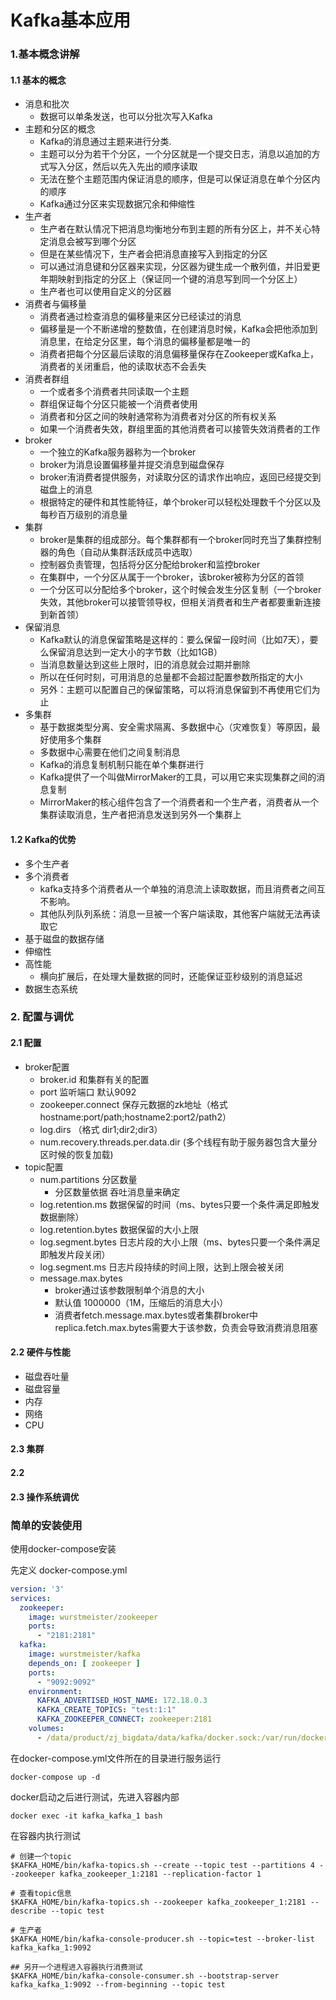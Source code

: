 Kafka基本应用
==

### 1.基本概念讲解

#### 1.1 基本的概念

- 消息和批次
    - 数据可以单条发送，也可以分批次写入Kafka
- 主题和分区的概念
    - Kafka的消息通过主题来进行分类.
    - 主题可以分为若干个分区，一个分区就是一个提交日志，消息以追加的方式写入分区，然后以先入先出的顺序读取
    - 无法在整个主题范围内保证消息的顺序，但是可以保证消息在单个分区内的顺序
    - Kafka通过分区来实现数据冗余和伸缩性
- 生产者
    - 生产者在默认情况下把消息均衡地分布到主题的所有分区上，并不关心特定消息会被写到哪个分区
    - 但是在某些情况下，生产者会把消息直接写入到指定的分区
    - 可以通过消息键和分区器来实现，分区器为键生成一个散列值，并旧爱更年期映射到指定的分区上（保证同一个键的消息写到同一个分区上）
    - 生产者也可以使用自定义的分区器
- 消费者与偏移量
    - 消费者通过检查消息的偏移量来区分已经读过的消息
    - 偏移量是一个不断递增的整数值，在创建消息时候，Kafka会把他添加到消息里，在给定分区里，每个消息的偏移量都是唯一的
    - 消费者把每个分区最后读取的消息偏移量保存在Zookeeper或Kafka上，消费者的关闭重启，他的读取状态不会丢失
- 消费者群组
    - 一个或者多个消费者共同读取一个主题
    - 群组保证每个分区只能被一个消费者使用
    - 消费者和分区之间的映射通常称为消费者对分区的所有权关系
    - 如果一个消费者失效，群组里面的其他消费者可以接管失效消费者的工作
- broker
    - 一个独立的Kafka服务器称为一个broker
    - broker为消息设置偏移量并提交消息到磁盘保存
    - broker洧消费者提供服务，对读取分区的请求作出响应，返回已经提交到磁盘上的消息
    - 根据特定的硬件和其性能特征，单个broker可以轻松处理数千个分区以及每秒百万级别的消息量
- 集群
    - broker是集群的组成部分。每个集群都有一个broker同时充当了集群控制器的角色（自动从集群活跃成员中选取）
    - 控制器负责管理，包括将分区分配给broker和监控broker
    - 在集群中，一个分区从属于一个broker，该broker被称为分区的首领
    - 一个分区可以分配给多个broker，这个时候会发生分区复制（一个broker失效，其他broker可以接管领导权，但相关消费者和生产者都要重新连接到新首领）
- 保留消息
    - Kafka默认的消息保留策略是这样的：要么保留一段时间（比如7天），要么保留消息达到一定大小的字节数（比如1GB）
    - 当消息数量达到这些上限时，旧的消息就会过期并删除
    - 所以在任何时刻，可用消息的总量都不会超过配置参数所指定的大小
    - 另外：主题可以配置自己的保留策略，可以将消息保留到不再使用它们为止
- 多集群
    - 基于数据类型分离、安全需求隔离、多数据中心（灾难恢复）等原因，最好使用多个集群
    - 多数据中心需要在他们之间复制消息
    - Kafka的消息复制机制只能在单个集群进行
    - Kafka提供了一个叫做MirrorMaker的工具，可以用它来实现集群之间的消息复制
    - MirrorMaker的核心组件包含了一个消费者和一个生产者，消费者从一个集群读取消息，生产者把消息发送到另外一个集群上

#### 1.2 Kafka的优势

- 多个生产者
- 多个消费者
    - kafka支持多个消费者从一个单独的消息流上读取数据，而且消费者之间互不影响。
    - 其他队列队列系统：消息一旦被一个客户端读取，其他客户端就无法再读取它
- 基于磁盘的数据存储
- 伸缩性
- 高性能
    - 横向扩展后，在处理大量数据的同时，还能保证亚秒级别的消息延迟
- 数据生态系统

### 2. 配置与调优

#### 2.1 配置

- broker配置
    - broker.id 和集群有关的配置
    - port 监听端口 默认9092
    - zookeeper.connect 保存元数据的zk地址（格式 hostname:port/path;hostname2:port2/path2）
    - log.dirs （格式 dir1;dir2;dir3）
    - num.recovery.threads.per.data.dir (多个线程有助于服务器包含大量分区时候的恢复加载)
- topic配置
    - num.partitions 分区数量
        - 分区数量依据 吞吐消息量来确定
    - log.retention.ms 数据保留的时间（ms、bytes只要一个条件满足即触发数据删除）
    - log.retention.bytes 数据保留的大小上限
    - log.segment.bytes 日志片段的大小上限（ms、bytes只要一个条件满足即触发片段关闭）
    - log.segment.ms 日志片段持续的时间上限，达到上限会被关闭
    - message.max.bytes
        - broker通过该参数限制单个消息的大小
        - 默认值 1000000（1M，压缩后的消息大小）
        - 消费者fetch.message.max.bytes或者集群broker中replica.fetch.max.bytes需要大于该参数，负责会导致消费消息阻塞

#### 2.2 硬件与性能

- 磁盘吞吐量
- 磁盘容量
- 内存
- 网络
- CPU

#### 2.3 集群

####          

#### 2.2

#### 2.3 操作系统调优

### 简单的安装使用

使用docker-compose安装

先定义 docker-compose.yml

```yaml
version: '3'
services:
  zookeeper:
    image: wurstmeister/zookeeper
    ports:
      - "2181:2181"
  kafka:
    image: wurstmeister/kafka
    depends_on: [ zookeeper ]
    ports:
      - "9092:9092"
    environment:
      KAFKA_ADVERTISED_HOST_NAME: 172.18.0.3
      KAFKA_CREATE_TOPICS: "test:1:1"
      KAFKA_ZOOKEEPER_CONNECT: zookeeper:2181
    volumes:
      - /data/product/zj_bigdata/data/kafka/docker.sock:/var/run/docker.sock
```

在docker-compose.yml文件所在的目录进行服务运行

```shell
docker-compose up -d
```

docker启动之后进行测试，先进入容器内部

```shell
docker exec -it kafka_kafka_1 bash
```

在容器内执行测试

```shell
# 创建一个topic
$KAFKA_HOME/bin/kafka-topics.sh --create --topic test --partitions 4 --zookeeper kafka_zookeeper_1:2181 --replication-factor 1

# 查看topic信息
$KAFKA_HOME/bin/kafka-topics.sh --zookeeper kafka_zookeeper_1:2181 --describe --topic test

# 生产者
$KAFKA_HOME/bin/kafka-console-producer.sh --topic=test --broker-list kafka_kafka_1:9092

## 另开一个进程进入容器执行消费测试
$KAFKA_HOME/bin/kafka-console-consumer.sh --bootstrap-server kafka_kafka_1:9092 --from-beginning --topic test

```
